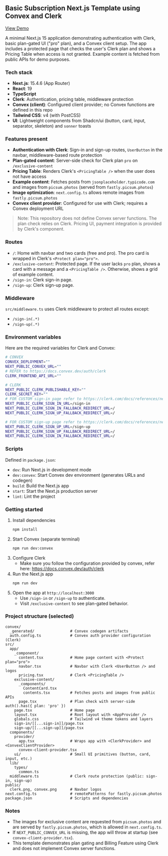## Basic Subscription Next.js Template using Convex and Clerk


[View Demo](https://convex-clerk-app-xi.vercel.app/)

A minimal Next.js 15 application demonstrating authentication with Clerk, basic plan-gated UI ("pro" plan), and a Convex client setup. The app includes a protected page that checks the user's Clerk plan and shows a Pricing Table when access is not granted. Example content is fetched from public APIs for demo purposes.

### Tech stack
- **Next.js**: 15.4.6 (App Router)
- **React**: 19
- **TypeScript**
- **Clerk**: Authentication, pricing table, middleware protection
- **Convex (client)**: Configured client provider; no Convex functions are defined in this repo
- **Tailwind CSS**: v4 (with PostCSS)
- **UI**: Lightweight components from Shadcn/ui (button, card, input, separator, skeleton) and `sonner` toasts

### Features present
- **Authentication with Clerk**: Sign-in and sign-up routes, `UserButton` in the navbar, middleware-based route protection
- **Plan-gated content**: Server-side check for Clerk plan `pro` on `/exclusive-content`
- **Pricing Table**: Renders Clerk's `<PricingTable />` when the user does not have access
- **Example content**: Fetches posts from `jsonplaceholder.typicode.com` and images from `picsum.photos` (served from `fastly.picsum.photos`)
- **Image optimization**: `next.config.ts` allows remote images from `fastly.picsum.photos`
- **Convex client provider**: Configured for use with Clerk; requires a Convex deployment URL

> Note: This repository does not define Convex server functions. The plan check relies on Clerk. Pricing UI, payment integration is provided by Clerk's component.

### Routes
- `/`: Home with navbar and two cards (free and pro). The pro card is wrapped in Clerk's `<Protect plan="pro">`.
- `/exclusive-content`: Protected page. If the user lacks `pro` plan, shows a card with a message and a `<PricingTable />`. Otherwise, shows a grid of example content.
- `/sign-in`: Clerk sign-in page.
- `/sign-up`: Clerk sign-up page.

### Middleware
`src/middleware.ts` uses Clerk middleware to protect all routes except:
- `/sign-in(.*)`
- `/sign-up(.*)`

### Environment variables
Here are the required variables for Clerk and Convex: 

```bash
# CONVEX
CONVEX_DEPLOYMENT=""
NEXT_PUBLIC_CONVEX_URL=""
# REFER to https://docs.convex.dev/auth/clerk
CLERK_FRONTEND_API_URL="" 

# CLERK
NEXT_PUBLIC_CLERK_PUBLISHABLE_KEY=""
CLERK_SECRET_KEY=""
# FOR CUSTOM sign-in page refer to https://clerk.com/docs/references/nextjs/custom-sign-in-or-up-page
NEXT_PUBLIC_CLERK_SIGN_IN_URL=/sign-in
NEXT_PUBLIC_CLERK_SIGN_IN_FALLBACK_REDIRECT_URL=/
NEXT_PUBLIC_CLERK_SIGN_UP_FALLBACK_REDIRECT_URL=/

# FOR CUSTOM sign-up page refer to https://clerk.com/docs/references/nextjs/custom-sign-up-page
NEXT_PUBLIC_CLERK_SIGN_UP_URL=/sign-up
NEXT_PUBLIC_CLERK_SIGN_UP_FALLBACK_REDIRECT_URL=/
NEXT_PUBLIC_CLERK_SIGN_IN_FALLBACK_REDIRECT_URL=/
```

### Scripts
Defined in `package.json`:
- `dev`: Run Next.js in development mode
- `dev:convex`: Start Convex dev environment (generates URLs and codegen)
- `build`: Build the Next.js app
- `start`: Start the Next.js production server
- `lint`: Lint the project

### Getting started
1. Install dependencies
   ```bash
   npm install
   ```
2. Start Convex (separate terminal)
   ```bash
   npm run dev:convex
   ```
3. Configure Clerk
   - Make sure you follow the configuration provided by convex, refer here: https://docs.convex.dev/auth/clerk
4. Run the Next.js app
   ```bash
   npm run dev
   ```
5. Open the app at `http://localhost:3000`
   - Use `/sign-in` or `/sign-up` to authenticate.
   - Visit `/exclusive-content` to see plan-gated behavior.

### Project structure (selected)
```text
convex/
  _generated/                # Convex codegen artifacts
  auth.config.ts             # Convex auth provider configuration (Clerk)
src/
  app/
    _component/
      content.tsx            # Home page content with <Protect plan="pro">
      navbar.tsx             # Navbar with Clerk <UserButton /> and logos
      pricing.tsx            # Clerk <PricingTable />
    exclusive-content/
      _components/
        ContentCard.tsx
        contents.tsx         # Fetches posts and images from public APIs
      page.tsx               # Plan check with server-side auth().has({ plan: 'pro' })
    page.tsx                 # Home page
    layout.tsx               # Root layout with <AppProvider />
    globals.css              # Tailwind v4 theme tokens and layers
    sign-in/[[...sign-in]]/page.tsx
    sign-up/[[...sign-up]]/page.tsx
  components/
    provider/
      app.tsx                # Wraps app with <ClerkProvider> and <ConvexClientProvider>
      convex-client-provider.tsx
    ui/                      # Small UI primitives (button, card, input, etc.)
  lib/
    types/
      common.ts
  middleware.ts              # Clerk route protection (public: sign-in, sign-up)
public/
  clerk.png, convex.png      # Navbar logos
next.config.ts               # remotePatterns for fastly.picsum.photos
package.json                 # Scripts and dependencies
```

### Notes
- The images for exclusive content are requested from `picsum.photos` and are served by `fastly.picsum.photos`, which is allowed in `next.config.ts`.
- If `NEXT_PUBLIC_CONVEX_URL` is missing, the app will throw at startup (see `convex-client-provider.tsx`).
- This template demonstrates plan gating and Billing Feature using Clerk and does not implement Convex server functions.
